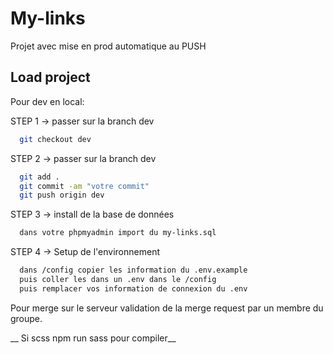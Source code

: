 
# My-links

Projet avec mise en prod automatique au PUSH


## Load project

Pour dev en local:

STEP 1 -> passer sur la branch dev
```bash
  git checkout dev
```

STEP 2 -> passer sur la branch dev

```bash
  git add .
  git commit -am "votre commit"
  git push origin dev
```

STEP 3 -> install de la base de données

```bash
  dans votre phpmyadmin import du my-links.sql
```

STEP 4 -> Setup de l'environnement

```bash
  dans /config copier les information du .env.example
  puis coller les dans un .env dans le /config 
  puis remplacer vos information de connexion du .env
```

Pour merge sur le serveur validation de la merge request par un membre du groupe.

__ Si scss npm run sass pour compiler__
